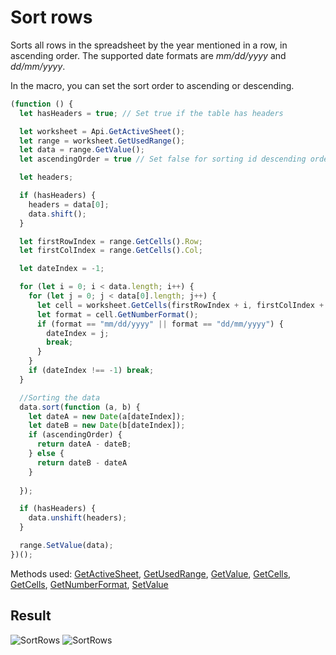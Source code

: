 # Sort rows

Sorts all rows in the spreadsheet by the year mentioned in a row, in ascending order. The supported date formats are *mm/dd/yyyy* and *dd/mm/yyyy*.

In the macro, you can set the sort order to ascending or descending.

```ts
(function () {
  let hasHeaders = true; // Set true if the table has headers

  let worksheet = Api.GetActiveSheet();
  let range = worksheet.GetUsedRange();
  let data = range.GetValue();
  let ascendingOrder = true // Set false for sorting id descending order

  let headers;

  if (hasHeaders) {
    headers = data[0];
    data.shift();
  }

  let firstRowIndex = range.GetCells().Row;
  let firstColIndex = range.GetCells().Col;

  let dateIndex = -1;

  for (let i = 0; i < data.length; i++) {
    for (let j = 0; j < data[0].length; j++) {
      let cell = worksheet.GetCells(firstRowIndex + i, firstColIndex + j);
      let format = cell.GetNumberFormat();
      if (format == "mm/dd/yyyy" || format == "dd/mm/yyyy") {
        dateIndex = j;
        break;
      }
    }
    if (dateIndex !== -1) break;
  }

  //Sorting the data
  data.sort(function (a, b) {
    let dateA = new Date(a[dateIndex]);
    let dateB = new Date(b[dateIndex]);
    if (ascendingOrder) {
      return dateA - dateB;
    } else {
      return dateB - dateA
    }
    
  });

  if (hasHeaders) {
    data.unshift(headers);
  }

  range.SetValue(data);
})();
```

Methods used: [GetActiveSheet](/docs/office-api/usage-api/spreadsheet-api/Api/Methods/GetActiveSheet.md), [GetUsedRange](/docs/office-api/usage-api/spreadsheet-api/ApiWorksheet/Methods/GetUsedRange.md), [GetValue](/docs/office-api/usage-api/spreadsheet-api/ApiRange/Methods/GetValue.md), [GetCells](/docs/office-api/usage-api/spreadsheet-api/ApiRange/Methods/GetCells.md), [GetCells](/docs/office-api/usage-api/spreadsheet-api/ApiWorksheet/Methods/GetCells.md), [GetNumberFormat](/docs/office-api/usage-api/spreadsheet-api/ApiRange/Methods/GetNumberFormat.md), [SetValue](/docs/office-api/usage-api/spreadsheet-api/ApiRange/Methods/SetValue.md)

## Result

![SortRows](/assets/images/plugins/sort-rows.png#gh-light-mode-only)
![SortRows](/assets/images/plugins/sort-rows.dark.png#gh-dark-mode-only)
